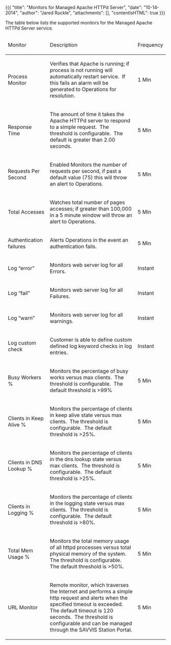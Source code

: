 {{{
  "title": "Monitors for Managed Apache HTTPd Server",
  "date": "10-14-2014",
  "author": "Jared Ruckle",
  "attachments": [],
  "contentIsHTML": true
}}}

<p>The table below lists the supported monitors for the Managed Apache HTTPd Server service.</p>
<table>
  <thead>
    <tr>
      <td>
        <p>Monitor</p>
      </td>
      <td>
        <p>Description</p>
      </td>
      <td>
        <p>Frequency</p>
      </td>
    </tr>
  </thead>
  <tbody>
    <tr>
      <td>
        <p>Process Monitor</p>
      </td>
      <td>
        <p>Verifies that Apache is running; if process is not running will automatically restart service.&nbsp; If this fails an alarm will be generated to Operations for resolution.</p>
      </td>
      <td>
        <p>1 Min</p>
      </td>
    </tr>
    <tr>
      <td>
        <p>Response Time</p>
      </td>
      <td>
        <p>The amount of time it takes the Apache HTTPd server to respond to a simple request.&nbsp; The threshold is configurable.&nbsp; The default is greater than 2.00 seconds.</p>
      </td>
      <td>
        <p>5 Min</p>
      </td>
    </tr>
    <tr>
      <td>
        <p>Requests Per Second</p>
      </td>
      <td>
        <p>Enabled Monitors the number of requests per second, if past a default value (75) this will throw an alert to Operations.</p>
      </td>
      <td>
        <p>5 Min</p>
      </td>
    </tr>
    <tr>
      <td>
        <p>Total Accesses</p>
      </td>
      <td>
        <p>Watches total number of pages accesses; if greater than 100,000 in a 5 minute window will throw an alert to Operations.</p>
      </td>
      <td>
        <p>5 Min</p>
      </td>
    </tr>
    <tr>
      <td>
        <p>Authentication failures</p>
      </td>
      <td>
        <p>Alerts Operations in the event an authentication fails.</p>
      </td>
      <td>
        <p>5 Min</p>
      </td>
    </tr>
    <tr>
      <td>
        <p>Log “error”</p>
      </td>
      <td>
        <p>Monitors web server log for all Errors.</p>
      </td>
      <td>
        <p>Instant</p>
      </td>
    </tr>
    <tr>
      <td>
        <p>Log “fail”</p>
      </td>
      <td>
        <p>Monitors web server log for all Failures.</p>
      </td>
      <td>
        <p>Instant</p>
      </td>
    </tr>
    <tr>
      <td>
        <p>Log “warn”</p>
      </td>
      <td>
        <p>Monitors web server log for all warnings.</p>
      </td>
      <td>
        <p>Instant</p>
      </td>
    </tr>
    <tr>
      <td>
        <p>Log custom check</p>
      </td>
      <td>
        <p>Customer is able to define custom defined log keyword checks in log entries.</p>
      </td>
      <td>
        <p>Instant</p>
      </td>
    </tr>
    <tr>
      <td>
        <p>Busy Workers %</p>
      </td>
      <td>
        <p>Monitors the percentage of busy works versus max clients.&nbsp; The threshold is configurable.&nbsp; The default threshold is &gt;99%</p>
      </td>
      <td>
        <p>5 Min</p>
      </td>
    </tr>
    <tr>
      <td>
        <p>Clients in Keep Alive %</p>
      </td>
      <td>
        <p>Monitors the percentage of clients in keep alive state versus max clients.&nbsp; The threshold is configurable.&nbsp; The default threshold is &gt;25%.</p>
      </td>
      <td>
        <p>5 Min</p>
      </td>
    </tr>
    <tr>
      <td>
        <p>Clients in DNS Lookup %</p>
      </td>
      <td>
        <p>Monitors the percentage of clients in the dns lookup state versus max clients.&nbsp; The threshold is configurable.&nbsp; The default threshold is &gt;25%.</p>
      </td>
      <td>
        <p>5 Min</p>
      </td>
    </tr>
    <tr>
      <td>
        <p>Clients in Logging %</p>
      </td>
      <td>
        <p>Monitors the percentage of clients in the logging state versus max clients.&nbsp; The threshold is configurable.&nbsp; The default threshold is &gt;80%.</p>
      </td>
      <td>
        <p>5 Min</p>
      </td>
    </tr>
    <tr>
      <td>
        <p>Total Mem Usage %&nbsp;</p>
      </td>
      <td>
        <p>Monitors the total memory usage of all httpd processes versus total physical memory of the system.&nbsp; The threshold is configurable.&nbsp; The default threshold is &gt;50%.</p>
      </td>
      <td>
        <p>5 Min</p>
      </td>
    </tr>
    <tr>
      <td>
        <p>URL Monitor</p>
      </td>
      <td>
        <p>Remote monitor, which traverses the Internet and performs a simple http request and alerts when the specified timeout is exceeded.&nbsp; The default timeout is 120 seconds.&nbsp; The threshold is configurable and can be managed through the SAVVIS
          Station Portal.</p>
      </td>
      <td>
        <p>5 Min</p>
      </td>
    </tr>
  </tbody>
</table>
<p><strong>&nbsp;</strong>
</p>

<p><strong>&nbsp;</strong>
</p>
